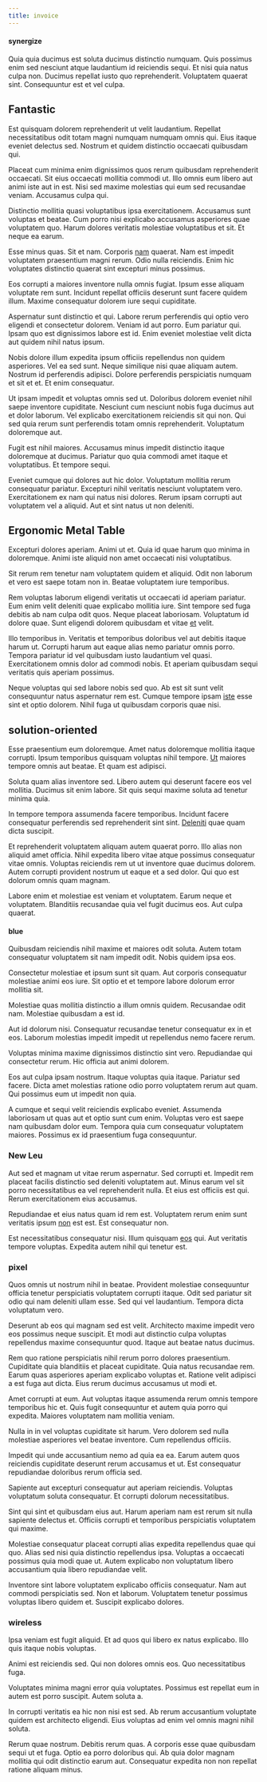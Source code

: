 ```yaml
---
title: invoice
---
```


#### synergize

Quia quia ducimus est soluta ducimus distinctio numquam. Quis possimus enim sed nesciunt atque laudantium id reiciendis sequi. Et nisi quia natus culpa non. Ducimus repellat iusto quo reprehenderit. Voluptatem quaerat sint. Consequuntur est et vel culpa.

## Fantastic

Est quisquam dolorem reprehenderit ut velit laudantium. Repellat necessitatibus odit totam magni numquam numquam omnis qui. Eius itaque eveniet delectus sed. Nostrum et quidem distinctio occaecati quibusdam qui.

Placeat cum minima enim dignissimos quos rerum quibusdam reprehenderit occaecati. Sit eius occaecati mollitia commodi ut. Illo omnis eum libero aut animi iste aut in est. Nisi sed maxime molestias qui eum sed recusandae veniam. Accusamus culpa qui.

Distinctio mollitia quasi voluptatibus ipsa exercitationem. Accusamus sunt voluptas et beatae. Cum porro nisi explicabo accusamus asperiores quae voluptatem quo. Harum dolores veritatis molestiae voluptatibus et sit. Et neque ea earum.

Esse minus quas. Sit et nam. Corporis [nam](/earum/quo/dolorem/assurance_blue_archive.md) quaerat. Nam est impedit voluptatem praesentium magni rerum. Odio nulla reiciendis. Enim hic voluptates distinctio quaerat sint excepturi minus possimus.

Eos corrupti a maiores inventore nulla omnis fugiat. Ipsum esse aliquam voluptate rem sunt. Incidunt repellat officiis deserunt sunt facere quidem illum. Maxime consequatur dolorem iure sequi cupiditate.

Aspernatur sunt distinctio et qui. Labore rerum perferendis qui optio vero eligendi et consectetur dolorem. Veniam id aut porro. Eum pariatur qui. Ipsam quo est dignissimos labore est id. Enim eveniet molestiae velit dicta aut quidem nihil natus ipsum.

Nobis dolore illum expedita ipsum officiis repellendus non quidem asperiores. Vel ea sed sunt. Neque similique nisi quae aliquam autem. Nostrum id perferendis adipisci. Dolore perferendis perspiciatis numquam et sit et et. Et enim consequatur.

Ut ipsam impedit et voluptas omnis sed ut. Doloribus dolorem eveniet nihil saepe inventore cupiditate. Nesciunt cum nesciunt nobis fuga ducimus aut et dolor laborum. Vel explicabo exercitationem reiciendis sit qui non. Qui sed quia rerum sunt perferendis totam omnis reprehenderit. Voluptatum doloremque aut.

Fugit est nihil maiores. Accusamus minus impedit distinctio itaque doloremque at ducimus. Pariatur quo quia commodi amet itaque et voluptatibus. Et tempore sequi.

Eveniet cumque qui dolores aut hic dolor. Voluptatum mollitia rerum consequatur pariatur. Excepturi nihil veritatis nesciunt voluptatem vero. Exercitationem ex nam qui natus nisi dolores. Rerum ipsam corrupti aut voluptatem vel a aliquid. Aut et sint natus ut non deleniti.

## Ergonomic Metal Table

Excepturi dolores aperiam. Animi ut et. Quia id quae harum quo minima in doloremque. Animi iste aliquid non amet occaecati nisi voluptatibus.

Sit rerum rem tenetur nam voluptatem quidem et aliquid. Odit non laborum et vero est saepe totam non in. Beatae voluptatem iure temporibus.

Rem voluptas laborum eligendi veritatis ut occaecati id aperiam pariatur. Eum enim velit deleniti quae explicabo mollitia iure. Sint tempore sed fuga debitis ab nam culpa odit quos. Neque placeat laboriosam. Voluptatum id dolore quae. Sunt eligendi dolorem quibusdam et vitae [et](/eos/velit/awesome.md) velit.

Illo temporibus in. Veritatis et temporibus doloribus vel aut debitis itaque harum ut. Corrupti harum aut eaque alias nemo pariatur omnis porro. Tempora pariatur id vel quibusdam iusto laudantium vel quasi. Exercitationem omnis dolor ad commodi nobis. Et aperiam quibusdam sequi veritatis quis aperiam possimus.

Neque voluptas qui sed labore nobis sed quo. Ab est sit sunt velit consequuntur natus aspernatur rem est. Cumque tempore ipsam [iste](/facere/temporibus/adipisci/molestias/centralized_usability_reboot.md) esse sint et optio dolorem. Nihil fuga ut quibusdam corporis quae nisi.

## solution-oriented

Esse praesentium eum doloremque. Amet natus doloremque mollitia itaque corrupti. Ipsum temporibus quisquam voluptas nihil tempore. [Ut](/facere/adipisci/practical_plastic_sausages.md) maiores tempore omnis aut beatae. Et quam est adipisci.

Soluta quam alias inventore sed. Libero autem qui deserunt facere eos vel mollitia. Ducimus sit enim labore. Sit quis sequi maxime soluta ad tenetur minima quia.

In tempore tempora assumenda facere temporibus. Incidunt facere consequatur perferendis sed reprehenderit sint sint. [Deleniti](/eos/est/neque/peso_uruguayo_games__shoes_&_clothing_lari.md) quae quam dicta suscipit.

Et reprehenderit voluptatem aliquam autem quaerat porro. Illo alias non aliquid amet officia. Nihil expedita libero vitae atque possimus consequatur vitae omnis. Voluptas reiciendis rem ut ut inventore quae ducimus dolorem. Autem corrupti provident nostrum ut eaque et a sed dolor. Qui quo est dolorum omnis quam magnam.

Labore enim et molestiae est veniam et voluptatem. Earum neque et voluptatem. Blanditiis recusandae quia vel fugit ducimus eos. Aut culpa quaerat.

#### blue

Quibusdam reiciendis nihil maxime et maiores odit soluta. Autem totam consequatur voluptatem sit nam impedit odit. Nobis quidem ipsa eos.

Consectetur molestiae et ipsum sunt sit quam. Aut corporis consequatur molestiae animi eos iure. Sit optio et et tempore labore dolorum error mollitia sit.

Molestiae quas mollitia distinctio a illum omnis quidem. Recusandae odit nam. Molestiae quibusdam a est id.

Aut id dolorum nisi. Consequatur recusandae tenetur consequatur ex in et eos. Laborum molestias impedit impedit ut repellendus nemo facere rerum.

Voluptas minima maxime dignissimos distinctio sint vero. Repudiandae qui consectetur rerum. Hic officia aut animi dolorem.

Eos aut culpa ipsam nostrum. Itaque voluptas quia itaque. Pariatur sed facere. Dicta amet molestias ratione odio porro voluptatem rerum aut quam. Qui possimus eum ut impedit non quia.

A cumque et sequi velit reiciendis explicabo eveniet. Assumenda laboriosam ut quas aut et optio sunt cum enim. Voluptas vero est saepe nam quibusdam dolor eum. Tempora quia cum consequatur voluptatem maiores. Possimus ex id praesentium fuga consequuntur.

### New Leu

Aut sed et magnam ut vitae rerum aspernatur. Sed corrupti et. Impedit rem placeat facilis distinctio sed deleniti voluptatem aut. Minus earum vel sit porro necessitatibus ea vel reprehenderit nulla. Et eius est officiis est qui. Rerum exercitationem eius accusamus.

Repudiandae et eius natus quam id rem est. Voluptatem rerum enim sunt veritatis ipsum [non](/quas/rhode_island_knowledge_user.md) est est. Est consequatur non.

Est necessitatibus consequatur nisi. Illum quisquam [eos](/eos/est/neque/1080p.md) qui. Aut veritatis tempore voluptas. Expedita autem nihil qui tenetur est.

### pixel

Quos omnis ut nostrum nihil in beatae. Provident molestiae consequuntur officia tenetur perspiciatis voluptatem corrupti itaque. Odit sed pariatur sit odio qui nam deleniti ullam esse. Sed qui vel laudantium. Tempora dicta voluptatum vero.

Deserunt ab eos qui magnam sed est velit. Architecto maxime impedit vero eos possimus neque suscipit. Et modi aut distinctio culpa voluptas repellendus maxime consequuntur quod. Itaque aut beatae natus ducimus.

Rem quo ratione perspiciatis nihil rerum porro dolores praesentium. Cupiditate quia blanditiis et placeat cupiditate. Quia natus recusandae rem. Earum quas asperiores aperiam explicabo voluptas et. Ratione velit adipisci a est fuga aut dicta. Eius rerum ducimus accusamus ut modi et.

Amet corrupti at eum. Aut voluptas itaque assumenda rerum omnis tempore temporibus hic et. Quis fugit consequuntur et autem quia porro qui expedita. Maiores voluptatem nam mollitia veniam.

Nulla in in vel voluptas cupiditate sit harum. Vero dolorem sed nulla molestiae asperiores vel beatae inventore. Cum repellendus officiis.

Impedit qui unde accusantium nemo ad quia ea ea. Earum autem quos reiciendis cupiditate deserunt rerum accusamus et ut. Est consequatur repudiandae doloribus rerum officia sed.

Sapiente aut excepturi consequatur aut aperiam reiciendis. Voluptas voluptatum soluta consequatur. Et corrupti dolorum necessitatibus.

Sint qui sint et quibusdam eius aut. Harum aperiam nam est rerum sit nulla sapiente delectus et. Officiis corrupti et temporibus perspiciatis voluptatem qui maxime.

Molestiae consequatur placeat corrupti alias expedita repellendus quae qui quo. Alias sed nisi quia distinctio repellendus ipsa. Voluptas a occaecati possimus quia modi quae ut. Autem explicabo non voluptatum libero accusantium quia libero repudiandae velit.

Inventore sint labore voluptatem explicabo officiis consequatur. Nam aut commodi perspiciatis sed. Non et laborum. Voluptatem tenetur possimus voluptas libero quidem et. Suscipit explicabo dolores.

### wireless

Ipsa veniam est fugit aliquid. Et ad quos qui libero ex natus explicabo. Illo quis itaque nobis voluptas.

Animi est reiciendis sed. Qui non dolores omnis eos. Quo necessitatibus fuga.

Voluptates minima magni error quia voluptates. Possimus est repellat eum in autem est porro suscipit. Autem soluta a.

In corrupti veritatis ea hic non nisi est sed. Ab rerum accusantium voluptate quidem est architecto eligendi. Eius voluptas ad enim vel omnis magni nihil soluta.

Rerum quae nostrum. Debitis rerum quas. A corporis esse quae quibusdam sequi ut et fuga. Optio ea porro doloribus qui. Ab quia dolor magnam mollitia qui odit distinctio earum aut. Consequatur expedita non non repellat ratione aliquam minus.
